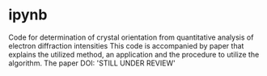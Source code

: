 # ipynb
Code for determination of crystal orientation from quantitative analysis of electron diffraction intensities 
This code is accompanied by paper that explains the utilized method, an application and the procedure to utilize the algorithm.
The paper DOI: 'STILL UNDER REVIEW'
